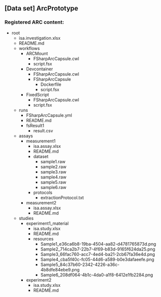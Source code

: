 ## [Data set] ArcPrototype

### Registered ARC content:

- root
    - isa.investigation.xlsx
    - README.md
    - workflows
        - ARCMount
            - FSharpArcCapsule.cwl
            - script.fsx
        - Devcontainer
            - FSharpArcCapsule.cwl
            - FSharpArcCapsule
                - Dockerfile
                - script.fsx
        - FixedScript
            - FSharpArcCapsule.cwl
            - script.fsx
    - runs
        - FSharpArcCapsule.yml
        - README.md
        - fsResult1
            - result.csv
    - assays
        - measurement1
            - isa.assay.xlsx
            - README.md
            - dataset
                - sample1.raw
                - sample2.raw
                - sample3.raw
                - sample4.raw
                - sample5.raw
                - sample6.raw
            - protocols
                - extractionProtocol.txt
        - measurement2
            - isa.assay.xlsx
            - README.md
    - studies
        - experiment1_material
            - isa.study.xlsx
            - README.md
            - resources
                - Sample1_e36ca6b8-19ba-4504-aa82-d4781765873d.png
                - Sample2_714ca2b7-22b7-4f69-b83d-9165f624da25.png
                - Sample3_66fac760-acc7-4ed4-ba21-2cb67fa36e4d.png
                - Sample4_cba5f40c-fc05-44d6-a589-b0e3dafaeefe.png
                - Sample5_84c37b60-2342-4226-a36c-4b8dfe84ebe9.png
                - Sample6_208df064-4b1c-4da0-a1f8-6412e1fb2284.png
        - experiment2
            - isa.study.xlsx
            - README.md
